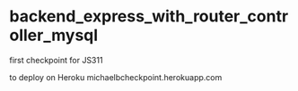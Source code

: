 # backend_express_with_router_controller_mysql
first checkpoint for JS311

to deploy on Heroku 
    michaelbcheckpoint.herokuapp.com